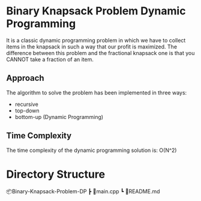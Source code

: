 # Binary Knapsack Problem Dynamic Programming

It is a classic dynamic programming problem in which we have to collect items in the knapsack in such a way that our profit is maximized. The difference between this problem and the fractional knapsack one is that
you CANNOT take a fraction of an item.

## Approach

The algorithm to solve the problem has been implemented in three ways:

- recursive
- top-down
- bottom-up (Dynamic Programming)

## Time Complexity

The time complexity of the dynamic programming solution is: O(N^2)

# Directory Structure

📦Binary-Knapsack-Problem-DP
┣ 📜main.cpp
┗ 📜README.md
